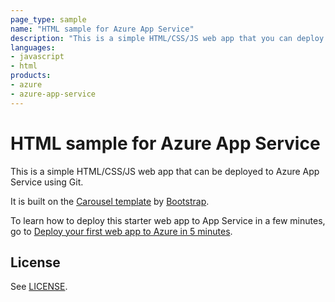 ```yaml
---
page_type: sample
name: "HTML sample for Azure App Service"
description: "This is a simple HTML/CSS/JS web app that you can deploy to Azure App Service using Git."
languages:
- javascript
- html
products:
- azure
- azure-app-service
---
```


# HTML sample for Azure App Service

This is a simple HTML/CSS/JS web app that can be deployed to Azure App Service using Git. 

It is built on the [Carousel template](http://getbootstrap.com/examples/carousel) by [Bootstrap](http://getbootstrap.com).

To learn how to deploy this starter web app to App Service in a few minutes, go to [Deploy your first web app to Azure in 5 minutes](https://azure.microsoft.com/documentation/articles/app-service-web-get-started).

## License

See [LICENSE](LICENSE).
